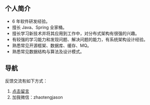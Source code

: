## 个人简介
* 6 年软件研发经验。
* 擅长 Java、Spring 全家桶。
* 擅长学习新技术并将其应用到工作中，对分布式架构有很强的兴趣。
* 有较强的学习能力和发现问题、解决问题的能力，有系统架构设计经验。
* 熟悉常见开源框架、数据库、缓存、MQ。
* 熟悉常见数据结构与算法及设计模式。

## 导航
反馈交流有如下方式：
1. [点击留言](https://github.com/xttgithub/blog/issues)
2. 加我微信：zhaotengjason


